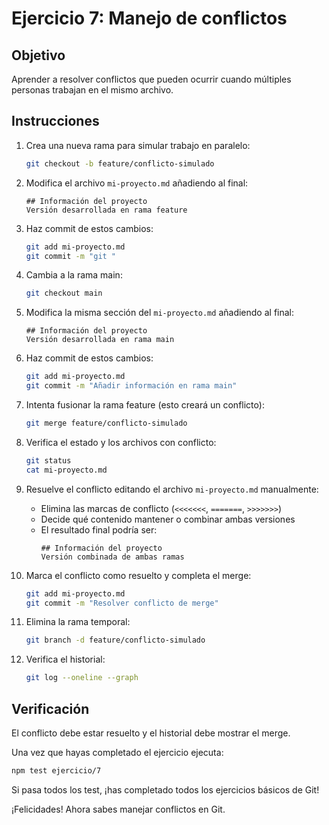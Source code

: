 # Ejercicio 7: Manejo de conflictos

## Objetivo
Aprender a resolver conflictos que pueden ocurrir cuando múltiples personas trabajan en el mismo archivo.

## Instrucciones

1. Crea una nueva rama para simular trabajo en paralelo:
   ```bash
   git checkout -b feature/conflicto-simulado
   ```

2. Modifica el archivo `mi-proyecto.md` añadiendo al final:
   ```
   ## Información del proyecto
   Versión desarrollada en rama feature
   ```

3. Haz commit de estos cambios:
   ```bash
   git add mi-proyecto.md
   git commit -m "git "
   ```

4. Cambia a la rama main:
   ```bash
   git checkout main
   ```

5. Modifica la misma sección del `mi-proyecto.md` añadiendo al final:
   ```
   ## Información del proyecto
   Versión desarrollada en rama main
   ```

6. Haz commit de estos cambios:
   ```bash
   git add mi-proyecto.md
   git commit -m "Añadir información en rama main"
   ```

7. Intenta fusionar la rama feature (esto creará un conflicto):
   ```bash
   git merge feature/conflicto-simulado
   ```

8. Verifica el estado y los archivos con conflicto:
   ```bash
   git status
   cat mi-proyecto.md
   ```

9. Resuelve el conflicto editando el archivo `mi-proyecto.md` manualmente:
   - Elimina las marcas de conflicto (`<<<<<<<`, `=======`, `>>>>>>>`)
   - Decide qué contenido mantener o combinar ambas versiones
   - El resultado final podría ser:
     ```
     ## Información del proyecto
     Versión combinada de ambas ramas
     ```

10. Marca el conflicto como resuelto y completa el merge:
    ```bash
    git add mi-proyecto.md
    git commit -m "Resolver conflicto de merge"
    ```

11. Elimina la rama temporal:
    ```bash
    git branch -d feature/conflicto-simulado
    ```

12. Verifica el historial:
    ```bash
    git log --oneline --graph
    ```

## Verificación

El conflicto debe estar resuelto y el historial debe mostrar el merge.

Una vez que hayas completado el ejercicio ejecuta:
```bash
npm test ejercicio/7
```

Si pasa todos los test, ¡has completado todos los ejercicios básicos de Git!

¡Felicidades! Ahora sabes manejar conflictos en Git.
